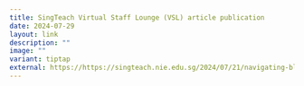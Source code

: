 ```yaml
---
title: SingTeach Virtual Staff Lounge (VSL) article publication
date: 2024-07-29
layout: link
description: ""
image: ""
variant: tiptap
external: https://https://singteach.nie.edu.sg/2024/07/21/navigating-blended-learning-insights-from-students-experiences/
---
```

